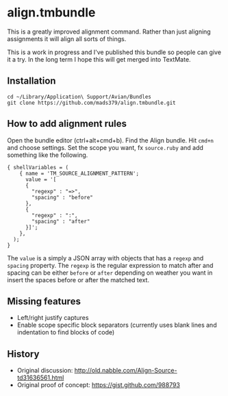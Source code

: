 # align.tmbundle

This is a greatly improved alignment command. Rather than just aligning
assignments it will align all sorts of things.

This is a work in progress and I've published this bundle so people can give it
a try. In the long term I hope this will get merged into TextMate.

## Installation

    cd ~/Library/Application\ Support/Avian/Bundles
    git clone https://github.com/mads379/align.tmbundle.git

## How to add alignment rules

Open the bundle editor (ctrl+alt+cmd+b). Find the Align bundle. Hit `cmd+n` and
choose settings. Set the scope you want, fx `source.ruby` and add something like
the following.

    { shellVariables = (
        { name = 'TM_SOURCE_ALIGNMENT_PATTERN';
          value = '[
          { 
            "regexp" : "=>", 
            "spacing" : "before"
          },
          { 
            "regexp" : ":", 
            "spacing" : "after"
          }]';
        },
      );
    }

The `value` is a simply a JSON array with objects that has a `regexp` and `spacing`
property. The `regexp` is the regular expression to match after and spacing can be
either `before` or `after` depending on weather you want in insert the spaces before
or after the matched text.

## Missing features

- Left/right justify captures
- Enable scope specific block separators (currently uses blank lines and indentation to find blocks of code)

## History

- Original discussion: http://old.nabble.com/Align-Source-td31636561.html
- Original proof of concept: https://gist.github.com/988793